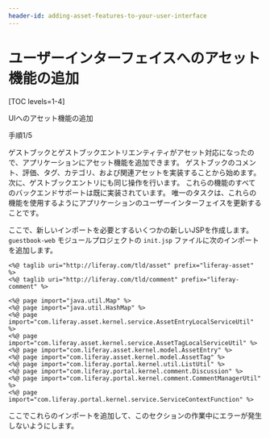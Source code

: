 ```yaml
---
header-id: adding-asset-features-to-your-user-interface
---
```


# ユーザーインターフェイスへのアセット機能の追加

[TOC levels=1-4]

<div class="learn-path-step row">
    <p id="stepTitle">UIへのアセット機能の追加</p><p>手順1/5</p>
</div>

ゲストブックとゲストブックエントリエンティティがアセット対応になったので、アプリケーションにアセット機能を追加できます。 ゲストブックのコメント、評価、タグ、カテゴリ、および関連アセットを実装することから始めます。 次に、ゲストブックエントリにも同じ操作を行います。 これらの機能のすべてのバックエンドサポートは既に実装されています。 唯一のタスクは、これらの機能を使用するようにアプリケーションのユーザーインターフェイスを更新することです。

ここで、新しいインポートを必要とするいくつかの新しいJSPを作成します。 `guestbook-web` モジュールプロジェクトの `init.jsp` ファイルに次のインポートを追加します。

    <%@ taglib uri="http://liferay.com/tld/asset" prefix="liferay-asset" %>
    <%@ taglib uri="http://liferay.com/tld/comment" prefix="liferay-comment" %>
    
    <%@ page import="java.util.Map" %> 
    <%@ page import="java.util.HashMap" %>
    <%@ page import="com.liferay.asset.kernel.service.AssetEntryLocalServiceUtil" %>
    <%@ page import="com.liferay.asset.kernel.service.AssetTagLocalServiceUtil" %>
    <%@ page import="com.liferay.asset.kernel.model.AssetEntry" %>
    <%@ page import="com.liferay.asset.kernel.model.AssetTag" %>
    <%@ page import="com.liferay.portal.kernel.util.ListUtil" %>
    <%@ page import="com.liferay.portal.kernel.comment.Discussion" %>
    <%@ page import="com.liferay.portal.kernel.comment.CommentManagerUtil" %>
    <%@ page import="com.liferay.portal.kernel.service.ServiceContextFunction" %>

ここでこれらのインポートを追加して、このセクションの作業中にエラーが発生しないようにします。
